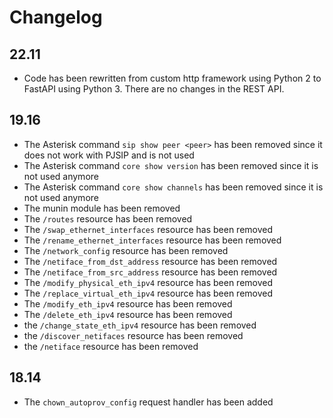 # Changelog

## 22.11

* Code has been rewritten from custom http framework using Python 2 to FastAPI
  using Python 3. There are no changes in the REST API.

## 19.16

* The Asterisk command `sip show peer <peer>` has been removed since it does not work with PJSIP and is not used
* The Asterisk command `core show version` has been removed since it is not used anymore
* The Asterisk command `core show channels` has been removed since it is not used anymore
* The munin module has been removed
* The `/routes` resource has been removed
* The `/swap_ethernet_interfaces` resource has been removed
* The `/rename_ethernet_interfaces` resource has been removed
* The `/network_config` resource has been removed
* The `/netiface_from_dst_address` resource has been removed
* The `/netiface_from_src_address` resource has been removed
* The `/modify_physical_eth_ipv4` resource has been removed
* The `/replace_virtual_eth_ipv4` resource has been removed
* The `/modify_eth_ipv4` resource has been removed
* The `/delete_eth_ipv4` resource has been removed
* the `/change_state_eth_ipv4` resource has been removed
* the `/discover_netifaces` resource has been removed
* the `/netiface` resource has been removed


## 18.14

* The `chown_autoprov_config` request handler has been added
